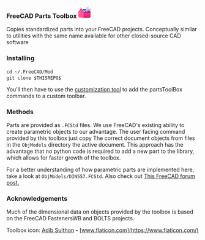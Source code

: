 ### FreeCAD Parts Toolbox ![](Icons/toolbox.png)

Copies standardized parts into your FreeCAD projects. 
Conceptually similar to utilities with the same name 
available for other closed-source CAD software

### Installing

```
cd ~/.FreeCAD/Mod
git clone $THISREPO$
```

You'll then have to use the [customization tool](https://wiki.freecadweb.org/Customize_Toolbars) to add the partsToolBox commands to a custom toolbar.

### Methods

Parts are provided as `.FCStd` files. We use FreeCAD's existing 
ability to create parametric objects to our advantage.
The user facing command provided by this toolbox just copy
The correct document objects from files in the `ObjModels` directory
the active document. This approach has the advantage that no python 
code is required to add a new part to the library, which allows for 
faster growth of the toolbox.

For a better understanding of how parametric parts are implemented here, take a look at `ObjModels/DIN557.FCStd`. Also check out [This FreeCAD forum post.](https://forum.freecadweb.org/viewtopic.php?f=17&t=42183)

### Acknowledgements

Much of the dimensional data on objects provided by the toolbox
is based on the FreeCAD FastenersWB and BOLTS projects. 

Toolbox icon: [Adib Sulthon](https://www.flaticon.com/authors/adib-sulthon) - [www.flaticon.com](https://www.flaticon.com/)